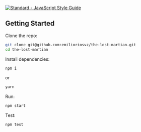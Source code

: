[![Standard - JavaScript Style Guide](https://img.shields.io/badge/code%20style-standard-brightgreen.svg)](http://standardjs.com/)

## Getting Started
Clone the repo:
```sh
git clone git@github.com:emilioriosvz/the-lost-martian.git
cd the-lost-martian
```

Install dependencies:
```sh
npm i
```
or

```sh
yarn
```

Run:
```js
npm start
```

Test:
```js
npm test
```

